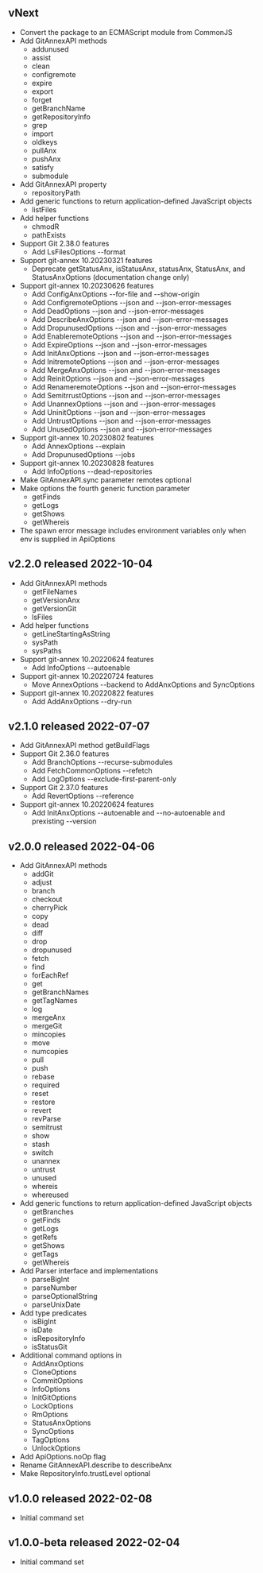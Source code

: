 ## vNext
* Convert the package to an ECMAScript module from CommonJS
* Add GitAnnexAPI methods
    * addunused
    * assist
    * clean
    * configremote
    * expire
    * export
    * forget
    * getBranchName
    * getRepositoryInfo
    * grep
    * import
    * oldkeys
    * pullAnx
    * pushAnx
    * satisfy
    * submodule
* Add GitAnnexAPI property
    * repositoryPath
* Add generic functions to return application-defined JavaScript objects
    * listFiles
* Add helper functions
    * chmodR
    * pathExists
* Support Git 2.38.0 features
    * Add LsFilesOptions --format
* Support git-annex 10.20230321 features
    * Deprecate getStatusAnx, isStatusAnx, statusAnx, StatusAnx, and StatusAnxOptions (documentation change only)
* Support git-annex 10.20230626 features
    * Add ConfigAnxOptions --for-file and --show-origin
    * Add ConfigremoteOptions --json and --json-error-messages
    * Add DeadOptions --json and --json-error-messages
    * Add DescribeAnxOptions --json and --json-error-messages
    * Add DropunusedOptions --json and --json-error-messages
    * Add EnableremoteOptions --json and --json-error-messages
    * Add ExpireOptions --json and --json-error-messages
    * Add InitAnxOptions --json and --json-error-messages
    * Add InitremoteOptions --json and --json-error-messages
    * Add MergeAnxOptions --json and --json-error-messages
    * Add ReinitOptions --json and --json-error-messages
    * Add RenameremoteOptions --json and --json-error-messages
    * Add SemitrrustOptions --json and --json-error-messages
    * Add UnannexOptions --json and --json-error-messages
    * Add UninitOptions --json and --json-error-messages
    * Add UntrustOptions --json and --json-error-messages
    * Add UnusedOptions --json and --json-error-messages
* Support git-annex 10.20230802 features
    * Add AnnexOptions --explain
    * Add DropunusedOptions --jobs
* Support git-annex 10.20230828 features
    * Add InfoOptions --dead-repositories
* Make GitAnnexAPI.sync parameter remotes optional
* Make options the fourth generic function parameter
    * getFinds
    * getLogs
    * getShows
    * getWhereis
* The spawn error message includes environment variables only when env is supplied in ApiOptions

## v2.2.0 released 2022-10-04
* Add GitAnnexAPI methods
    * getFileNames
    * getVersionAnx
    * getVersionGit
    * lsFiles
* Add helper functions
    * getLineStartingAsString
    * sysPath
    * sysPaths
* Support git-annex 10.20220624 features
    * Add InfoOptions --autoenable
* Support git-annex 10.20220724 features
    * Move AnnexOptions --backend to AddAnxOptions and SyncOptions
* Support git-annex 10.20220822 features
    * Add AddAnxOptions --dry-run

## v2.1.0 released 2022-07-07
* Add GitAnnexAPI method getBuildFlags
* Support Git 2.36.0 features
    * Add BranchOptions --recurse-submodules
    * Add FetchCommonOptions --refetch
    * Add LogOptions --exclude-first-parent-only
* Support Git 2.37.0 features
    * Add RevertOptions --reference
* Support git-annex 10.20220624 features
    * Add InitAnxOptions --autoenable and --no-autoenable and prexisting --version

## v2.0.0 released 2022-04-06
* Add GitAnnexAPI methods
    * addGit
    * adjust
    * branch
    * checkout
    * cherryPick
    * copy
    * dead
    * diff
    * drop
    * dropunused
    * fetch
    * find
    * forEachRef
    * get
    * getBranchNames
    * getTagNames
    * log
    * mergeAnx
    * mergeGit
    * mincopies
    * move
    * numcopies
    * pull
    * push
    * rebase
    * required
    * reset
    * restore
    * revert
    * revParse
    * semitrust
    * show
    * stash
    * switch
    * unannex
    * untrust
    * unused
    * whereis
    * whereused
* Add generic functions to return application-defined JavaScript objects
    * getBranches
    * getFinds
    * getLogs
    * getRefs
    * getShows
    * getTags
    * getWhereis
* Add Parser interface and implementations
    * parseBigInt
    * parseNumber
    * parseOptionalString
    * parseUnixDate
* Add type predicates
    * isBigInt
    * isDate
    * isRepositoryInfo
    * isStatusGit
* Additional command options in
    * AddAnxOptions
    * CloneOptions
    * CommitOptions
    * InfoOptions
    * InitGitOptions
    * LockOptions
    * RmOptions
    * StatusAnxOptions
    * SyncOptions
    * TagOptions
    * UnlockOptions
* Add ApiOptions.noOp flag
* Rename GitAnnexAPI.describe to describeAnx
* Make RepositoryInfo.trustLevel optional

## v1.0.0 released 2022-02-08
* Initial command set

## v1.0.0-beta released 2022-02-04
* Initial command set

